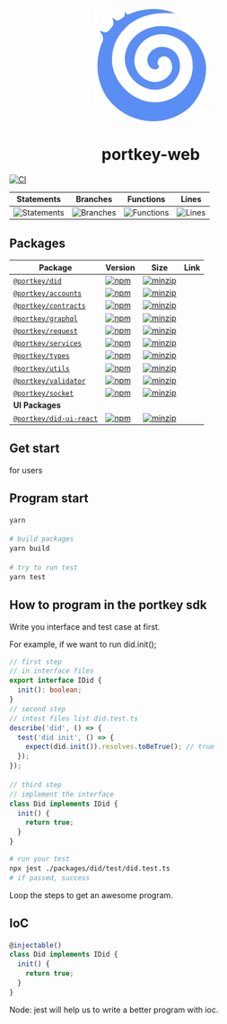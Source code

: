<p align="center">
  <a href="https://portkeydocs.readthedocs.io/en/pre-release/PortkeyDIDSDK/index.html">
    <img width="200" src= "./logo.png"/>
  </a>
</p>

<h1 align="center">portkey-web</h1>

[![CI](https://github.com/Portkey-Wallet/portkey-web/actions/workflows/CI.yml/badge.svg)](https://github.com/Portkey-Wallet/portkey-web/actions/workflows/CI.yml)

| Statements                  | Branches                | Functions                 | Lines             |
| --------------------------- | ----------------------- | ------------------------- | ----------------- |
| ![Statements](https://img.shields.io/badge/statements-85.78%25-yellow.svg?style=flat) | ![Branches](https://img.shields.io/badge/branches-73.09%25-red.svg?style=flat) | ![Functions](https://img.shields.io/badge/functions-75.71%25-red.svg?style=flat) | ![Lines](https://img.shields.io/badge/lines-85.29%25-yellow.svg?style=flat) |


## Packages

| Package                                                   | Version                                                                                                                                       | Size                                                                                                                                                             | Link                                                                      |
|-----------------------------------------------------------|-----------------------------------------------------------------------------------------------------------------------------------------------|------------------------------------------------------------------------------------------------------------------------------------------------------------------|---------------------------------------------------------------------------|
| [`@portkey/did`](packages/did)                     | [![npm](https://img.shields.io/npm/v/@portkey/did)](https://www.npmjs.com/package/@portkey/did)                     | [![minzip](https://img.shields.io/bundlephobia/minzip/@portkey/did)](https://bundlephobia.com/package/@portkey/did)                     |                                                                           |
| [`@portkey/accounts`](packages/accounts)                     | [![npm](https://img.shields.io/npm/v/@portkey/accounts)](https://www.npmjs.com/package/@portkey/accounts)                     | [![minzip](https://img.shields.io/bundlephobia/minzip/@portkey/accounts)](https://bundlephobia.com/package/@portkey/accounts)                       |                                                                           |
| [`@portkey/contracts`](packages/contracts)                     | [![npm](https://img.shields.io/npm/v/@portkey/contracts)](https://www.npmjs.com/package/@portkey/contracts)                     | [![minzip](https://img.shields.io/bundlephobia/minzip/@portkey/contracts)](https://bundlephobia.com/package/@portkey/contracts) |
| [`@portkey/graphql`](packages/graphql)                     | [![npm](https://img.shields.io/npm/v/@portkey/graphql)](https://www.npmjs.com/package/@portkey/graphql)                     | [![minzip](https://img.shields.io/bundlephobia/minzip/@portkey/graphql)](https://bundlephobia.com/package/@portkey/graphql)                     |                                                                           |
| [`@portkey/request`](packages/request)                     | [![npm](https://img.shields.io/npm/v/@portkey/request)](https://www.npmjs.com/package/@portkey/request)                     | [![minzip](https://img.shields.io/bundlephobia/minzip/@portkey/request)](https://bundlephobia.com/package/@portkey/request)                                    |
| [`@portkey/services`](packages/services)                     | [![npm](https://img.shields.io/npm/v/@portkey/services)](https://www.npmjs.com/package/@portkey/services)                     | [![minzip](https://img.shields.io/bundlephobia/minzip/@portkey/services)](https://bundlephobia.com/package/@portkey/services)                                          |
| [`@portkey/types`](packages/types)                     | [![npm](https://img.shields.io/npm/v/@portkey/types)](https://www.npmjs.com/package/@portkey/types)                     | [![minzip](https://img.shields.io/bundlephobia/minzip/@portkey/types)](https://bundlephobia.com/package/@portkey/types)                 |                                                                           |
| [`@portkey/utils`](packages/utils)                     | [![npm](https://img.shields.io/npm/v/@portkey/utils)](https://www.npmjs.com/package/@portkey/utils)                     | [![minzip](https://img.shields.io/bundlephobia/minzip/@portkey/utils)](https://bundlephobia.com/package/@portkey/utils)                         |                                                                           |
| [`@portkey/validator`](packages/validator)                     | [![npm](https://img.shields.io/npm/v/@portkey/validator)](https://www.npmjs.com/package/@portkey/validator)                     | [![minzip](https://img.shields.io/bundlephobia/minzip/@portkey/validator)](https://bundlephobia.com/package/@portkey/validator)                               |                                                                           |
| [`@portkey/socket`](packages/socket)                     | [![npm](https://img.shields.io/npm/v/@portkey/utils)](https://www.npmjs.com/package/@portkey/socket)                     | [![minzip](https://img.shields.io/bundlephobia/minzip/@portkey/socket)](https://bundlephobia.com/package/@portkey/socket)|
| **UI Packages**                                            |                                                                                                                                               |                                                                                                                                                                  |                                                                           |
| [`@portkey/did-ui-react`](packages/did-ui-react)                     | [![npm](https://img.shields.io/npm/v/@portkey/did-ui-react)](https://www.npmjs.com/package/@portkey/did-ui-react)                     | [![minzip](https://img.shields.io/bundlephobia/minzip/@portkey/did-ui-react)](https://bundlephobia.com/package/@portkey/did-ui-react) 

## Get start

for users

## Program start

```bash
yarn

# build packages
yarn build

# try to run test
yarn test
```

## How to program in the portkey sdk

Write you interface and test case at first.

For example, if we want to run did.init();

```typescript
// first step
// in interface files
export interface IDid {
  init(): boolean;
}
// second step
// intest files list did.test.ts
describe('did', () => {
  test('did init', () => {
    expect(did.init()).resolves.toBeTrue(); // true
  });
});

// third step
// implement the interface
class Did implements IDid {
  init() {
    return true;
  }
}
```

```bash
# run your test
npx jest ./packages/did/test/did.test.ts
# if passed, success
```

Loop the steps to get an awesome program.

## IoC

```typescript
@injectable()
class Did implements IDid {
  init() {
    return true;
  }
}
```

Node: jest will help us to write a better program with ioc.